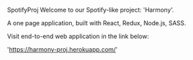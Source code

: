SpotifyProj
Welcome to our Spotify-like project: 'Harmony'.

A one page application, built with React, Redux, Node.js, SASS.

Visit end-to-end web application in the link below:

'https://harmony-proj.herokuapp.com/'

